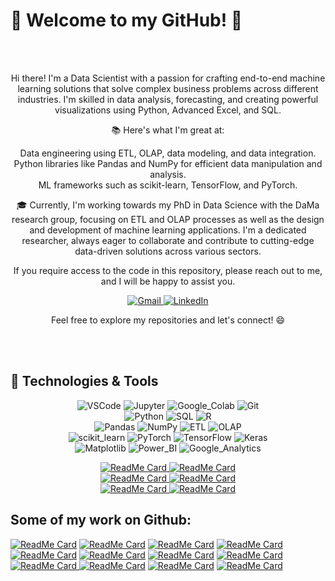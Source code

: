 <p align="center">
  <h1>👋 Welcome to my GitHub! 👋</h1>
</p>
<br />
<br />

<p align="center">
  Hi there! I'm a Data Scientist with a passion for crafting end-to-end machine learning solutions that solve complex business problems across different industries. I'm skilled in data analysis, forecasting, and creating powerful visualizations using Python, Advanced Excel, and SQL.
</p>

<p align="center">
  📚 Here's what I'm great at:
</p>

<p align="center">
    Data engineering using ETL, OLAP, data modeling, and data integration.<br>
    Python libraries like Pandas and NumPy for efficient data manipulation and analysis.<br>
    ML frameworks such as scikit-learn, TensorFlow, and PyTorch.
</p>

<p align="center">
  🎓 Currently, I'm working towards my PhD in Data Science with the DaMa research group, focusing on ETL and OLAP processes as well as the design and development of machine learning applications. I'm a dedicated researcher, always eager to collaborate and contribute to cutting-edge data-driven solutions across various sectors.
</p>

<p align="center">
  If you require access to the code in this repository, please reach out to me, and I will be happy to assist you.
</p>

<p align="center">
  <a href="mailto:g.papageorgiou.contact@gmail.com">
    <img alt="Gmail" src="https://img.shields.io/badge/Gmail-EA4335?style=for-the-badge&logo=gmail&logoColor=white">
  </a>
  <a href="https://www.linkedin.com/in/giorgos-papageorgiou-3b27a9221/">
    <img alt="LinkedIn" src="https://img.shields.io/badge/LinkedIn-0077B5?style=for-the-badge&logo=linkedin&logoColor=white">
  </a>
</p>

<p align="center">
  Feel free to explore my repositories and let's connect! 😄
</p>

<br />
<br />

<p align="center">
  <h2>🔧 Technologies & Tools</h2>
</p>

<p align="center">
  <img alt="VSCode" src="https://img.shields.io/badge/VSCode-007ACC?style=for-the-badge&logo=visual-studio-code&logoColor=white">
  <img alt="Jupyter" src="https://img.shields.io/badge/Jupyter-F37626?style=for-the-badge&logo=jupyter&logoColor=white">
  <img alt="Google_Colab" src="https://img.shields.io/badge/Google_Colab-F9AB00?style=for-the-badge&logo=google-colab&logoColor=white">
  <img alt="Git" src="https://img.shields.io/badge/Git-F05032?style=for-the-badge&logo=git&logoColor=white">
  <br>
  <img alt="Python" src="https://img.shields.io/badge/Python-3776AB?style=for-the-badge&logo=python&logoColor=white">
  <img alt="SQL" src="https://img.shields.io/badge/SQL-4169E1?style=for-the-badge&logo=sql&logoColor=white">
  <img alt="R" src="https://img.shields.io/badge/R-276DC3?style=for-the-badge&logo=r&logoColor=white">
  <br>
  <img alt="Pandas" src="https://img.shields.io/badge/Pandas-150458?style=for-the-badge&logo=pandas&logoColor=white">
  <img alt="NumPy" src="https://img.shields.io/badge/NumPy-013243?style=for-the-badge&logo=numpy&logoColor=white">
  <img alt="ETL" src="https://img.shields.io/badge/ETL-2E8B57?style=for-the-badge&labelColor=2E8B57&color=2E8B57">
  <img alt="OLAP" src="https://img.shields.io/badge/OLAP-4682B4?style=for-the-badge&labelColor=4682B4&color=4682B4">
  <br>
  <img alt="scikit_learn" src="https://img.shields.io/badge/scikit_learn-F7931E?style=for-the-badge&logo=scikit-learn&logoColor=white">
  <img alt="PyTorch" src="https://img.shields.io/badge/PyTorch-EE4C2C?style=for-the-badge&logo=pytorch&logoColor=white">
  <img alt="TensorFlow" src="https://img.shields.io/badge/TensorFlow-FF6F00?style=for-the-badge&logo=tensorflow&logoColor=white">
  <img alt="Keras" src="https://img.shields.io/badge/Keras-D00000?style=for-the-badge&logo=keras&logoColor=white">
  <br>
  <img alt="Matplotlib" src="https://img.shields.io/badge/Matplotlib-1965B0?style=for-the-badge&logo=matplotlib&logoColor=white">
  <img alt="Power_BI" src="https://img.shields.io/badge/Power_BI-F2C811?style=for-the-badge&logo=power-bi&logoColor=black">
  <img alt="Google_Analytics" src="https://img.shields.io/badge/Google_Analytics-E37400?style=for-the-badge&logo=google-analytics&logoColor=white">
</p>





<p align="center">
  <a href="https://github.com/PapageorgiouGeorge/Predicting-Query-Result-Relevance-Comparing-Regression-Models-for-Accurate-Relevance-Score-Estimati">
    <img alt="ReadMe Card" src="https://github-readme-stats.vercel.app/api/pin/?username=PapageorgiouGeorge&repo=Predicting-Query-Result-Relevance-Comparing-Regression-Models-for-Accurate-Relevance-Score-Estimati&theme=vue">
  </a>
  <a href="https://github.com/PapageorgiouGeorge/Medical-Dataset-Classification-using-RapidMiner-Performance-Evaluation-of-Decision-Tree-k-NN-Naiv">
    <img alt="ReadMe Card" src="https://github-readme-stats.vercel.app/api/pin/?username=PapageorgiouGeorge&repo=Medical-Dataset-Classification-using-RapidMiner-Performance-Evaluation-of-Decision-Tree-k-NN-Naiv&theme=vue">
  </a>
  <br>
  <a href="https://github.com/PapageorgiouGeorge/Predicting-Query-Result-Relevance-Comparing-Regression-Models-for-Accurate-Relevance-Score-Estimati">
    <img alt="ReadMe Card" src="https://github-readme-stats.vercel.app/api/pin/?username=PapageorgiouGeorge&repo=Predicting-Query-Result-Relevance-Comparing-Regression-Models-for-Accurate-Relevance-Score-Estimati&theme=vue">
  </a>
  <a href="https://github.com/PapageorgiouGeorge/Classifier-Performance-Across-Diverse-Datasets-Evaluating-and-Comparing-Machine-Learning-Models">
    <img alt="ReadMe Card" src="https://github-readme-stats.vercel.app/api/pin/?username=PapageorgiouGeorge&repo=Classifier-Performance-Across-Diverse-Datasets-Evaluating-and-Comparing-Machine-Learning-Models&theme=vue">
  </a>
  <br>
  <a href="https://github.com/PapageorgiouGeorge/Pneumonia-Detection-with-CNNs-Convolutional-Neural-Networks-on-X-ray-Images-for-Accurate-Diagnosis">
    <img alt="ReadMe Card" src="https://github-readme-stats.vercel.app/api/pin/?username=PapageorgiouGeorge&repo=Pneumonia-Detection-with-CNNs-Convolutional-Neural-Networks-on-X-ray-Images-for-Accurate-Diagnosis&theme=vue">
  </a>
  <a href="https://github.com/PapageorgiouGeorge/Distributed-Data-Processing-Analyzing-Datasets-with-MapReduce-and-Apache-Spark-Frameworks">
    <img alt="ReadMe Card" src="https://github-readme-stats.vercel.app/api/pin/?username=PapageorgiouGeorge&repo=Distributed-Data-Processing-Analyzing-Datasets-with-MapReduce-and-Apache-Spark-Frameworks&theme=vue">
  </a>
  <br>









## Some of my work on Github:

[![ReadMe Card](https://github-readme-stats.vercel.app/api/pin/?username=PapageorgiouGeorge&repo=Predicting-Query-Result-Relevance-Comparing-Regression-Models-for-Accurate-Relevance-Score-Estimati&theme=dracula)](https://github.com/PapageorgiouGeorge/Predicting-Query-Result-Relevance-Comparing-Regression-Models-for-Accurate-Relevance-Score-Estimati)
[![ReadMe Card](https://github-readme-stats.vercel.app/api/pin/?username=PapageorgiouGeorge&repo=Medical-Dataset-Classification-using-RapidMiner-Performance-Evaluation-of-Decision-Tree-k-NN-Naiv&theme=dracula)](https://github.com/PapageorgiouGeorge/Medical-Dataset-Classification-using-RapidMiner-Performance-Evaluation-of-Decision-Tree-k-NN-Naiv)
[![ReadMe Card](https://github-readme-stats.vercel.app/api/pin/?username=PapageorgiouGeorge&repo=Predicting-Query-Result-Relevance-Comparing-Regression-Models-for-Accurate-Relevance-Score-Estimati&theme=dracula)](https://github.com/PapageorgiouGeorge/Predicting-Query-Result-Relevance-Comparing-Regression-Models-for-Accurate-Relevance-Score-Estimati)
[![ReadMe Card](https://github-readme-stats.vercel.app/api/pin/?username=PapageorgiouGeorge&repo=Classifier-Performance-Across-Diverse-Datasets-Evaluating-and-Comparing-Machine-Learning-Models&theme=dracula)](https://github.com/PapageorgiouGeorge/Classifier-Performance-Across-Diverse-Datasets-Evaluating-and-Comparing-Machine-Learning-Models)
[![ReadMe Card](https://github-readme-stats.vercel.app/api/pin/?username=PapageorgiouGeorge&repo=Pneumonia-Detection-with-CNNs-Convolutional-Neural-Networks-on-X-ray-Images-for-Accurate-Diagnosis&theme=dracula)](https://github.com/PapageorgiouGeorge/Pneumonia-Detection-with-CNNs-Convolutional-Neural-Networks-on-X-ray-Images-for-Accurate-Diagnosis)
[![ReadMe Card](https://github-readme-stats.vercel.app/api/pin/?username=PapageorgiouGeorge&repo=Distributed-Data-Processing-Analyzing-Datasets-with-MapReduce-and-Apache-Spark-Frameworks&theme=dracula)](https://github.com/PapageorgiouGeorge/Distributed-Data-Processing-Analyzing-Datasets-with-MapReduce-and-Apache-Spark-Frameworks)
[![ReadMe Card](https://github-readme-stats.vercel.app/api/pin/?username=PapageorgiouGeorge&repo=Database-Development-Design-and-Implementation-of-a-Music-Album-Database-using-SQL-and-Oracle&theme=dracula)](https://github.com/PapageorgiouGeorge/Database-Development-Design-and-Implementation-of-a-Music-Album-Database-using-SQL-and-Oracle)
[![ReadMe Card](https://github-readme-stats.vercel.app/api/pin/?username=PapageorgiouGeorge&repo=Predicting-Google-Stock-Price-Movements-Comparing-Raw-Data-and-Feature-Extraction-Approaches&theme=dracula)](https://github.com/PapageorgiouGeorge/Predicting-Google-Stock-Price-Movements-Comparing-Raw-Data-and-Feature-Extraction-Approaches)
[![ReadMe Card](https://github-readme-stats.vercel.app/api/pin/?username=PapageorgiouGeorge&repo=Medical-Dataset-Classification-using-RapidMiner-Performance-Evaluation-of-Decision-Tree-k-NN-Naiv&theme=dracula)
![ReadMe Card](https://github-readme-stats.vercel.app/api/pin/?username=PapageorgiouGeorge&repo=Gaming-Console-Sentiment-Analysis-Evaluating-Twitter-Opinions-on-PS5-XBX-and-NS-&theme=dracula)](https://github.com/PapageorgiouGeorge/Gaming-Console-Sentiment-Analysis-Evaluating-Twitter-Opinions-on-PS5-XBX-and-NS-)
[![ReadMe Card](https://github-readme-stats.vercel.app/api/pin/?username=PapageorgiouGeorge&repo=Timeseries-Analysis-of-Power-Price-Data&theme=dracula)](https://github.com/PapageorgiouGeorge/Timeseries-Analysis-of-Power-Price-Data)
[![ReadMe Card](https://github-readme-stats.vercel.app/api/pin/?username=PapageorgiouGeorge&repo=Lake-Huron-Water-Level-Analysis-ARMA-Methods-and-itsmr-Package&theme=dracula)](https://github.com/PapageorgiouGeorge/Lake-Huron-Water-Level-Analysis-ARMA-Methods-and-itsmr-Package)
